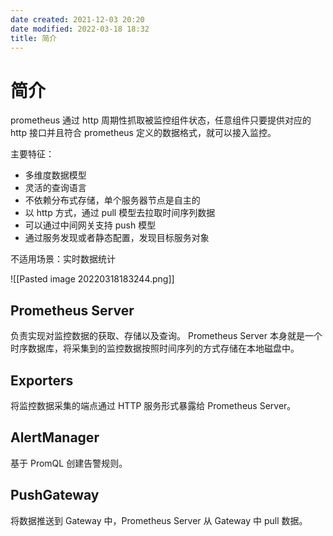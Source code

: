 ```yaml
---
date created: 2021-12-03 20:20
date modified: 2022-03-18 18:32
title: 简介
---
```

# 简介
prometheus 通过 http 周期性抓取被监控组件状态，任意组件只要提供对应的 http 接口并且符合 prometheus 定义的数据格式，就可以接入监控。

主要特征：
- 多维度数据模型
- 灵活的查询语言
- 不依赖分布式存储，单个服务器节点是自主的
- 以 http 方式，通过 pull 模型去拉取时间序列数据
- 可以通过中间网关支持 push 模型
- 通过服务发现或者静态配置，发现目标服务对象

不适用场景：实时数据统计

![[Pasted image 20220318183244.png]]

## Prometheus Server
负责实现对监控数据的获取、存储以及查询。
Prometheus Server 本身就是一个时序数据库，将采集到的监控数据按照时间序列的方式存储在本地磁盘中。

## Exporters
将监控数据采集的端点通过 HTTP 服务形式暴露给 Prometheus Server。

## AlertManager
基于 PromQL 创建告警规则。

## PushGateway
将数据推送到 Gateway 中，Prometheus Server 从 Gateway 中 pull 数据。